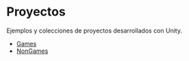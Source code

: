 # Proyectos

Ejemplos y colecciones de proyectos desarrollados con Unity.

- [Games](Games/README.md)
- [NonGames](NonGames/README.md)
